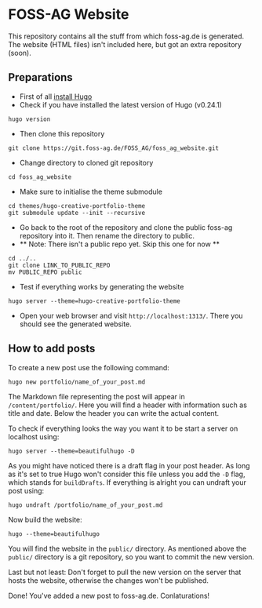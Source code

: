 # FOSS-AG Website
This repository contains all the stuff from which foss-ag.de is generated. The website (HTML files) isn't included here, but got an extra repository (soon).

## Preparations
- First of all [install Hugo](https://gohugo.io/overview/installing/)
- Check if you have installed the latest version of Hugo (v0.24.1)
```
hugo version
```

- Then clone this repository
```
git clone https://git.foss-ag.de/FOSS_AG/foss_ag_website.git
```

- Change directory to cloned git repository
```
cd foss_ag_website
```

- Make sure to initialise the theme submodule
```
cd themes/hugo-creative-portfolio-theme
git submodule update --init --recursive
```

- Go back to the root of the repository and clone the public foss-ag repository into it. Then rename the directory to public.
- ** Note: There isn't a public repo yet. Skip this one for now **
```
cd ../..
git clone LINK_TO_PUBLIC_REPO
mv PUBLIC_REPO public
```

- Test if everything works by generating the website
```
hugo server --theme=hugo-creative-portfolio-theme
```

- Open your web browser and visit `http://localhost:1313/`. There you should see the generated website.

## How to add posts
To create a new post use the following command:
```
hugo new portfolio/name_of_your_post.md
```
The Markdown file representing the post will appear in `/content/portfolio/`. Here you will find a header with information such as title and date. Below the header you can write the actual content.

To check if everything looks the way you want it to be start a server on localhost using:

```
hugo server --theme=beautifulhugo -D
```

As you might have noticed there is a draft flag in your post header. As long as it's set to true Hugo won't consider this file unless you add the `-D` flag, which stands for `buildDrafts`. If everything is alright you can undraft your post using:

```
hugo undraft /portfolio/name_of_your_post.md
```

Now build the website:

```
hugo --theme=beautifulhugo
```

You will find the website in the `public/` directory. As mentioned above the `public/` directory is a git repository, so you want to commit the new version.

Last but not least: Don't forget to pull the new version on the server that hosts the website, otherwise the changes won't be published.

Done! You've added a new post to foss-ag.de. Conlaturations!
